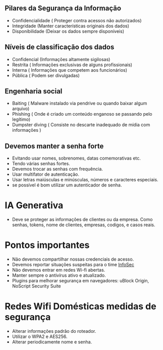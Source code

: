 

## Pilares da Segurança da Informação

- Confidencialidade ( Proteger contra acessos não autorizados)
- Integridade (Manter características originais dos dados)
- Disponibilidade (Deixar os dados sempre disponíveis)

## Níveis de classificação dos dados

- Confidencial (Informações altamente sigilosas)
- Restrita ( Informações exclusivas de alguns profissionais)
- Interna ( Informações que competem aos funcionários)
- Pública ( Podem ser divulgadas)

## Engenharia social

- Baiting ( Malware instalado via pendrive ou quando baixar algum arquivo)
- Phishing ( Onde é criado um conteúdo enganoso se passando pelo legítimo)
- Dumpster diving ( Consiste no descarte inadequado de mídia com informações )



## Devemos manter a senha forte
-  Evitando usar nomes, sobrenomes, datas comemorativas etc. 
- Tendo várias senhas fortes.
- Devemos trocar as senhas com frequência.
- Usar multifator de autenticação.
- Usar letras maiúsculas e minúsculas, números e caracteres especiais.
- se possível é bom utilizar um autenticador de senha.

# IA Generativa
- Deve se proteger as informações de clientes ou da empresa. Como senhas, tokens, nome de clientes, empresas, codigos, e casos reais.


# Pontos importantes

- Não devemos compartilhar nossas credenciais de acesso.
- Devemos reportar situações suspeitas para o time [InfoSec](https://compasso.atlassian.net/servicedesk/customer/portal/100)
- Não devemos entrar em redes Wi-fi abertas.
- Manter sempre o antivírus ativo e atualizado.
- Plugins para melhorar segurança em navegadores: uBlock Origin, NoScript Security Suite

# Redes Wifi Domésticas medidas de segurança

- Alterar informações padrão do roteador.
- Utilizar o WPA2 e AES256.
- Alterar periodicamente nome e senha.

